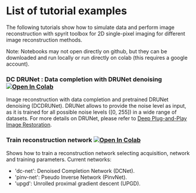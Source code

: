 # List of tutorial examples
The following tutorials show how to simulate data and perform image reconstruction with spyrit toolbox for 2D single-pixel imaging for different image reconstruction methods. 

Note: Notebooks may not open directly on github, but they can be downloaded and run locally or run directly on colab (this requires a google account).

### DC DRUNet : Data completion with DRUNet denoising       [![Open In Colab](https://colab.research.google.com/assets/colab-badge.svg)](https://colab.research.google.com/github/openspyrit/spyrit-examples/blob/tutorials/tutorial/tuto_core_2d_drunet.ipynb)

Image reconstruction with data completion and pretrained DRUNet denoising (DCDRUNet). DRUNet allows to provide the noise level as input, as it is trained for all possible noise levels ([0, 255]) in a wide range of datasets. For more details on DRUNet, please refer to [Deep Plug-and-Play Image Restoration](https://github.com/cszn/DPIR). 


### Train reconstruction network        [![Open In Colab](https://colab.research.google.com/assets/colab-badge.svg)](https://colab.research.google.com/github/openspyrit/spyrit-examples/blob/tutorials/tutorial/tuto_train_colab.ipynb)

Shows how to train a reconstruction network selecting acquisition, network and training parameters. Current networks: 
- 'dc-net': Denoised Completion Network (DCNet). 
- 'pinv-net': Pseudo Inverse Network (PinvNet).
- 'upgd':  Unrolled proximal gradient descent (UPGD). 


